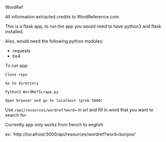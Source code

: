 WordRef


All information extracted credits to WordReference.com

This is a flask app, to run the app you would need to have python3 and flask installed.

Also, would need the following python modules:

- requests
- bs4


To run app: 
    
    Clone repo
    
    Go to directory 
    
    Python3 WordRefScrape.py
    
    Open browser and go to localhost (prob 5000)
    

Use `/api/resources/wordref?word=` in url and fill in word that you want to search for

Currently app only works from french to english


ex: 'http://localhost:5000/api/resources/wordref?word=bonjour'

